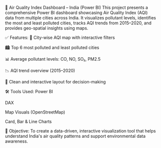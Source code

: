 📌 Air Quality Index Dashboard – India (Power BI)
This project presents a comprehensive Power BI dashboard showcasing Air Quality Index (AQI) data from multiple cities across India. It visualizes pollutant levels, identifies the most and least polluted cities, tracks AQI trends from 2015–2020, and provides geo-spatial insights using maps.

✅ Features:
📍 City-wise AQI map with interactive filters

🏙️ Top 6 most polluted and least polluted cities

📊 Average pollutant levels: CO, NO, SO₂, PM2.5

📉 AQI trend overview (2015–2020)

🧭 Clean and interactive layout for decision-making

🛠️ Tools Used:
Power BI

DAX

Map Visuals (OpenStreetMap)

Card, Bar & Line Charts

🎯 Objective:
To create a data-driven, interactive visualization tool that helps understand India's air quality patterns and support environmental data awareness.
